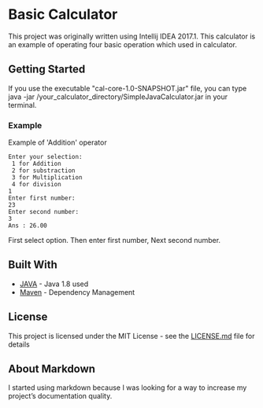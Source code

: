 # Basic Calculator

This project was originally written using Intellij IDEA 2017.1. This calculator is an example of operating four basic operation which used in calculator.

## Getting Started

If you use the executable "cal-core-1.0-SNAPSHOT.jar" file, you can type java -jar /your_calculator_directory/SimpleJavaCalculator.jar in your terminal.

### Example

Example of 'Addition' operator

```
Enter your selection: 
 1 for Addition 
 2 for substraction 
 3 for Multiplication 
 4 for division
1
Enter first number:
23
Enter second number:
3
Ans : 26.00
```
First select option.
Then enter first number,
Next second number.
## Built With

* [JAVA](http://www.oracle.com/technetwork/java/javase/downloads/jdk8-downloads-2133151.html) - Java 1.8 used
* [Maven](https://maven.apache.org/) - Dependency Management

## License

This project is licensed under the MIT License - see the [LICENSE.md](LICENSE.md) file for details

## About Markdown

I started using markdown because I was looking for a way to increase my project’s documentation quality.
